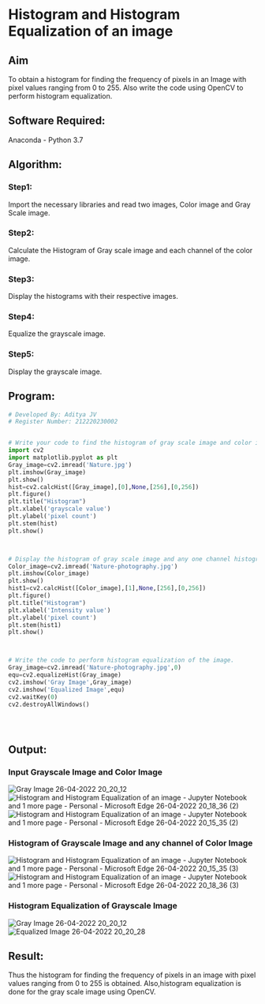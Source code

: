 # Histogram and Histogram Equalization of an image
## Aim
To obtain a histogram for finding the frequency of pixels in an Image with pixel values ranging from 0 to 255. Also write the code using OpenCV to perform histogram equalization.

## Software Required:
Anaconda - Python 3.7

## Algorithm:
### Step1:
Import the necessary libraries and read two images, Color image and Gray Scale image.

### Step2:
Calculate the Histogram of Gray scale image and each channel of the color image.

### Step3:
Display the histograms with their respective images.

### Step4:
Equalize the grayscale image.

### Step5:
Display the grayscale image.

## Program:
```python
# Developed By: Aditya JV
# Register Number: 212220230002


# Write your code to find the histogram of gray scale image and color image channels.
import cv2
import matplotlib.pyplot as plt
Gray_image=cv2.imread('Nature.jpg')
plt.imshow(Gray_image)
plt.show()
hist=cv2.calcHist([Gray_image],[0],None,[256],[0,256])
plt.figure()
plt.title("Histogram")
plt.xlabel('grayscale value')
plt.ylabel('pixel count')
plt.stem(hist)
plt.show()



# Display the histogram of gray scale image and any one channel histogram from color image
Color_image=cv2.imread('Nature-photography.jpg')
plt.imshow(Color_image)
plt.show()
hist1=cv2.calcHist([Color_image],[1],None,[256],[0,256])
plt.figure()
plt.title("Histogram")
plt.xlabel('Intensity value')
plt.ylabel('pixel count')
plt.stem(hist1)
plt.show()



# Write the code to perform histogram equalization of the image. 
Gray_image=cv2.imread('Nature-photography.jpg',0)
equ=cv2.equalizeHist(Gray_image)
cv2.imshow('Gray Image',Gray_image)
cv2.imshow('Equalized Image',equ)
cv2.waitKey(0)
cv2.destroyAllWindows()





```
## Output:
### Input Grayscale Image and Color Image
![Gray Image 26-04-2022 20_20_12](https://user-images.githubusercontent.com/75235386/165331872-2a40b0a7-53a7-4178-805c-b8f587ef3bc5.png)
![Histogram and Histogram Equalization of an image - Jupyter Notebook and 1 more page - Personal - Microsoft​ Edge 26-04-2022 20_18_36 (2)](https://user-images.githubusercontent.com/75235386/165332006-503c8527-8def-470a-a748-1b65f502b062.png)
![Histogram and Histogram Equalization of an image - Jupyter Notebook and 1 more page - Personal - Microsoft​ Edge 26-04-2022 20_15_35 (2)](https://user-images.githubusercontent.com/75235386/165332069-e310c086-922c-482a-9c6f-599bf617b8b4.png)


### Histogram of Grayscale Image and any channel of Color Image
![Histogram and Histogram Equalization of an image - Jupyter Notebook and 1 more page - Personal - Microsoft​ Edge 26-04-2022 20_15_35 (3)](https://user-images.githubusercontent.com/75235386/165332796-50b37dc4-2c57-48d6-af03-ba04da471eda.png)
![Histogram and Histogram Equalization of an image - Jupyter Notebook and 1 more page - Personal - Microsoft​ Edge 26-04-2022 20_18_36 (3)](https://user-images.githubusercontent.com/75235386/165332840-d6c8eefd-9b57-4f24-bf43-b92e288173b0.png)


### Histogram Equalization of Grayscale Image
![Gray Image 26-04-2022 20_20_12](https://user-images.githubusercontent.com/75235386/165333043-40c2323d-e41e-480b-b2ed-0f347b0f2302.png)
![Equalized Image 26-04-2022 20_20_28](https://user-images.githubusercontent.com/75235386/165333099-9c601b5b-a4aa-4d51-8005-b0a5f4323cc0.png)


## Result: 
Thus the histogram for finding the frequency of pixels in an image with pixel values ranging from 0 to 255 is obtained. Also,histogram equalization is done for the gray scale image using OpenCV.
